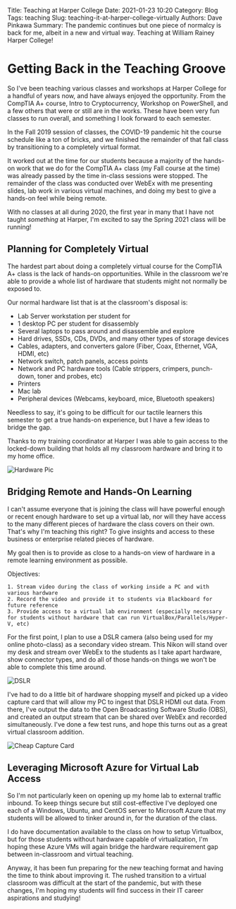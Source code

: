 Title: Teaching at Harper College
Date: 2021-01-23 10:20
Category: Blog
Tags: teaching
Slug: teaching-it-at-harper-college-virtually
Authors: Dave Pinkawa
Summary: The pandemic continues but one piece of normalcy is back for me, albeit in a new and virtual way. Teaching at William Rainey Harper College!

# Getting Back in the Teaching Groove

So I've been teaching various classes and workshops at Harper College for a handful of years now, and have always enjoyed the opportunity. From the CompTIA A+ course, Intro to Cryptocurrency, Workshop on PowerShell, and a few others that were or still are in the works. These have been very fun classes to run overall, and something I look forward to each semester.

In the Fall 2019 session of classes, the COVID-19 pandemic hit the course schedule like a ton of bricks, and we finished the remainder of that fall class by transitioning to a completely virtual format.

It worked out at the time for our students because a majority of the hands-on work that we do for the CompTIA A+ class (my Fall course at the time) was already passed by the time in-class sessions were stopped. The remainder of the class was conducted over WebEx with me presenting slides, lab work in various virtual machines, and doing my best to give a hands-on feel while being remote.

With no classes at all during 2020, the first year in many that I have not taught _something_ at Harper, I'm excited to say the Spring 2021 class will be running! 

## Planning for Completely Virtual

The hardest part about doing a completely virtual course for the CompTIA A+ class is the lack of hands-on opportunities. While in the classroom we're able to provide a whole list of hardware that students might not normally be exposed to.

Our normal hardware list that is at the classroom's disposal is:

* Lab Server workstation per student for
* 1 desktop PC per student for disassembly
* Several laptops to pass around and disassemble and explore
* Hard drives, SSDs, CDs, DVDs, and many other types of storage devices
* Cables, adapters, and converters galore (Fiber, Coax, Ethernet, VGA, HDMI, etc)
* Network switch, patch panels, access points
* Network and PC hardware tools (Cable strippers, crimpers, punch-down, toner and probes, etc)
* Printers
* Mac lab 
* Peripheral devices (Webcams, keyboard, mice, Bluetooth speakers)

Needless to say, it's going to be difficult for our tactile learners this semester to get a true hands-on experience, but I have a few ideas to bridge the gap.

Thanks to my training coordinator at Harper I was able to gain access to the locked-down building that holds all my classroom hardware and bring it to my home office.

![Hardware Pic](https://pinkawa.blob.core.windows.net/pinkawapublicimages/classroom-hardware.jpg "Hardware Pic")

## Bridging Remote and Hands-On Learning

I can't assume everyone that is joining the class will have powerful enough or recent enough hardware to set up a virtual lab, nor will they have access to the many different pieces of hardware the class covers on their own. That's why I'm teaching this right? To give insights and access to these business or enterprise related pieces of hardware.

My goal then is to provide as close to a hands-on view of hardware in a remote learning environment as possible.

Objectives:

    1. Stream video during the class of working inside a PC and with various hardware
    2. Record the video and provide it to students via Blackboard for future reference
    3. Provide access to a virtual lab environment (especially necessary for students without hardware that can run VirtualBox/Parallels/Hyper-V, etc)

For the first point, I plan to use a DSLR camera (also being used for my online photo-class) as a secondary video stream. This Nikon will stand over my desk and stream over WebEx to the students as I take apart hardware, show connector types, and do all of those hands-on things we won't be able to complete this time around. 

![DSLR](https://pinkawa.blob.core.windows.net/pinkawapublicimages/DSLR.jpg "DSLR")

I've had to do a little bit of hardware shopping myself and picked up a video capture card that will allow my PC to ingest that DSLR HDMI out data. From there, I've output the data to the Open Broadcasting Software Studio (OBS), and created an output stream that can be shared over WebEx and recorded simultaneously. I've done a few test runs, and hope this turns out as a great virtual classroom addition.

![Cheap Capture Card](https://pinkawa.blob.core.windows.net/pinkawapublicimages/video-capture-card.jpg "Cheap Capture Card")

## Leveraging Microsoft Azure for Virtual Lab Access

So I'm not particularly keen on opening up my home lab to external traffic inbound. To keep things secure but still cost-effective I've deployed one each of a Windows, Ubuntu, and CentOS server to Microsoft Azure that my students will be allowed to tinker around in, for the duration of the class. 

I do have documentation available to the class on how to setup Virtualbox, but for those students without hardware capable of virtualization, I'm hoping these Azure VMs will again bridge the hardware requirement gap between in-classroom and virtual teaching.

Anyway, it has been fun preparing for the new teaching format and having the time to think about improving it. The rushed transition to a virtual classroom was difficult at the start of the pandemic, but with these changes, I'm hoping my students will find success in their IT career aspirations and studying!
